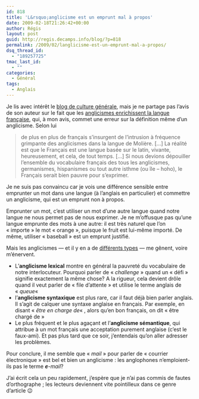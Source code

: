 ```yaml
---
id: 818
title: 'L&rsquo;anglicisme est un emprunt mal à propos'
date: 2009-02-18T21:26:42+00:00
author: Régis
layout: post
guid: http://regis.decamps.info/blog/?p=818
permalink: /2009/02/langlicisme-est-un-emprunt-mal-a-propos/
dsq_thread_id:
  - "189257725"
tmac_last_id:
  - ""
categories:
  - Général
tags:
  - Anglais
---
```

Je lis avec intérêt le [blog de culture générale](http://www.culture-generale.fr/), mais je ne partage pas l&rsquo;avis de son auteur sur le fait que les [anglicismes enrichissent la langue française](http://www.culture-generale.fr/actualite-du-site/1747-un-peu-de-francais), qui, à mon avis, commet une erreur sur la définition même d&rsquo;un anglicisme. Selon lui

> de plus en plus de français s’insurgent de l’intrusion à fréquence grimpante des anglicismes dans la langue de Molière. [&#8230;] La réalité est que le Français est une langue basée sur le latin, vivante, heureusement, et cela, de tout temps. [&#8230;] Si nous devions dépouiller l’ensemble du vocabulaire français des tous les anglicismes, germanismes, hispanismes ou tout autre isthme (ou île – hoho), le Français serait bien pauvre pour s’exprimer.

Je ne suis pas convaincu car je vois une différence sensible entre emprunter un mot dans une langue (à l&rsquo;anglais en particulier) et commettre un anglicisme, qui est un emprunt non à propos.

Emprunter un mot, c&rsquo;est utiliser un mot d&rsquo;une autre langue quand notre langue ne nous permet pas de nous exprimer. Je ne m&rsquo;offusque pas qu&rsquo;une langue emprunte des mots à une autre: il est très naturel que l&rsquo;on « importe » le mot « orange », puisque le fruit est lui-même importé. De même, utiliser « baseball » est un emprunt justifié.

Mais les anglicismes &#8212; et il y en a de [différents types](http://fr.wikipedia.org/wiki/Anglicisme#Les_cat.C3.A9gories_d.27anglicismes) &#8212; me gênent, voire m&rsquo;énervent. 

  * L&rsquo;**anglicisme lexical** montre en général la pauvreté du vocabulaire de notre interlocuteur. Pourquoi parler de « _challenge_ » quand un « défi » signifie exactement la même chose? A la rigueur, cela devient drôle quand il veut parler de « file d&rsquo;attente » et utilise le terme anglais de « _queue_« 
  * l&rsquo;**anglicisme syntaxique** est plus rare, car il faut déjà bien parler anglais. Il s&rsquo;agit de calquer une syntaxe anglaise en français. Par exemple, en disant « _être en charge de_« , alors qu&rsquo;en bon français, on dit « être chargé de »
  * Le plus fréquent et le plus agaçant et l&rsquo;**anglicisme sémantique**, qui attribue à un mot français une acceptation purement anglaise (c&rsquo;est le faux-ami). Et pas plus tard que ce soir, j&rsquo;entendais qu&rsquo;on aller adresser les problèmes.

Pour conclure, il me semble que « _mail_ » pour parler de « courrier électronique » est bel et bien un anglicisme&nbsp;: les anglophones n&#8217;emploient-ils pas le terme _**e**-mail_?

J&rsquo;ai écrit cela un peu rapidement, j&rsquo;espère que je n&rsquo;ai pas commis de fautes d&rsquo;orthographe&nbsp;; les lecteurs deviennent vite pointilleux dans ce genre d&rsquo;article 😉